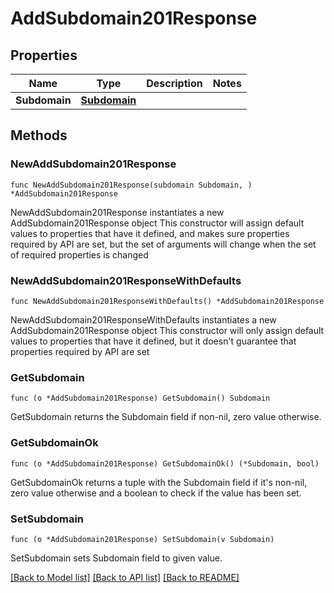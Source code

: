 # AddSubdomain201Response

## Properties

Name | Type | Description | Notes
------------ | ------------- | ------------- | -------------
**Subdomain** | [**Subdomain**](Subdomain.md) |  | 

## Methods

### NewAddSubdomain201Response

`func NewAddSubdomain201Response(subdomain Subdomain, ) *AddSubdomain201Response`

NewAddSubdomain201Response instantiates a new AddSubdomain201Response object
This constructor will assign default values to properties that have it defined,
and makes sure properties required by API are set, but the set of arguments
will change when the set of required properties is changed

### NewAddSubdomain201ResponseWithDefaults

`func NewAddSubdomain201ResponseWithDefaults() *AddSubdomain201Response`

NewAddSubdomain201ResponseWithDefaults instantiates a new AddSubdomain201Response object
This constructor will only assign default values to properties that have it defined,
but it doesn't guarantee that properties required by API are set

### GetSubdomain

`func (o *AddSubdomain201Response) GetSubdomain() Subdomain`

GetSubdomain returns the Subdomain field if non-nil, zero value otherwise.

### GetSubdomainOk

`func (o *AddSubdomain201Response) GetSubdomainOk() (*Subdomain, bool)`

GetSubdomainOk returns a tuple with the Subdomain field if it's non-nil, zero value otherwise
and a boolean to check if the value has been set.

### SetSubdomain

`func (o *AddSubdomain201Response) SetSubdomain(v Subdomain)`

SetSubdomain sets Subdomain field to given value.



[[Back to Model list]](../README.md#documentation-for-models) [[Back to API list]](../README.md#documentation-for-api-endpoints) [[Back to README]](../README.md)


